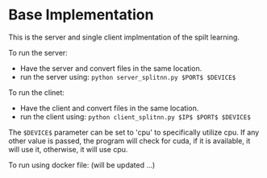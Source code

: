 # Base Implementation

This is the server and single client implmentation of the spilt learning.


To run the server: 
* Have the server and convert files in the same location.
* run the server using: `python server_splitnn.py $PORT$ $DEVICE$`


To run the clinet:
* Have the client and convert files in the same location.
* run the client using: `python client_splitnn.py $IP$ $PORT$ $DEVICE$`

The `$DEVICE$` parameter can be set to 'cpu' to specifically utilize cpu. If any other value is passed, the program will check for cuda, if it is available, it will use it, otherwise, it will use cpu.


To run using docker file:
(will be updated ...)
